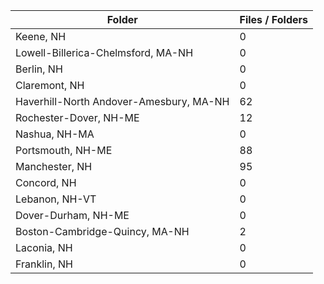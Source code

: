 | Folder                                  |   Files / Folders |
|-----------------------------------------|-------------------|
| Keene, NH                               |                 0 |
| Lowell-Billerica-Chelmsford, MA-NH      |                 0 |
| Berlin, NH                              |                 0 |
| Claremont, NH                           |                 0 |
| Haverhill-North Andover-Amesbury, MA-NH |                62 |
| Rochester-Dover, NH-ME                  |                12 |
| Nashua, NH-MA                           |                 0 |
| Portsmouth, NH-ME                       |                88 |
| Manchester, NH                          |                95 |
| Concord, NH                             |                 0 |
| Lebanon, NH-VT                          |                 0 |
| Dover-Durham, NH-ME                     |                 0 |
| Boston-Cambridge-Quincy, MA-NH          |                 2 |
| Laconia, NH                             |                 0 |
| Franklin, NH                            |                 0 |